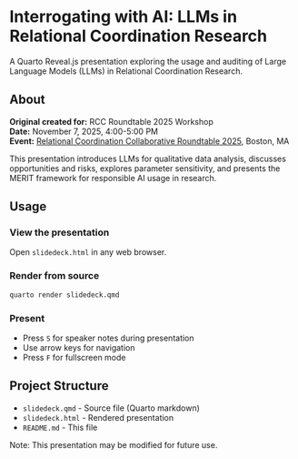 # Interrogating with AI: LLMs in Relational Coordination Research

A Quarto Reveal.js presentation exploring the usage and auditing of Large Language Models (LLMs) in Relational Coordination Research.

## About

**Original created for:** RCC Roundtable 2025 Workshop  
**Date:** November 7, 2025, 4:00-5:00 PM  
**Event:** [Relational Coordination Collaborative Roundtable 2025](https://heller.brandeis.edu/relational-coordination/roundtables/roundtable-2025-program.html), Boston, MA

This presentation introduces LLMs for qualitative data analysis, discusses opportunities and risks, explores parameter sensitivity, and presents the MERIT framework for responsible AI usage in research.

## Usage

### View the presentation
Open `slidedeck.html` in any web browser.

### Render from source
```bash
quarto render slidedeck.qmd
```

### Present
- Press `S` for speaker notes during presentation
- Use arrow keys for navigation
- Press `F` for fullscreen mode

## Project Structure

- `slidedeck.qmd` - Source file (Quarto markdown)
- `slidedeck.html` - Rendered presentation
- `README.md` - This file

Note: This presentation may be modified for future use.

